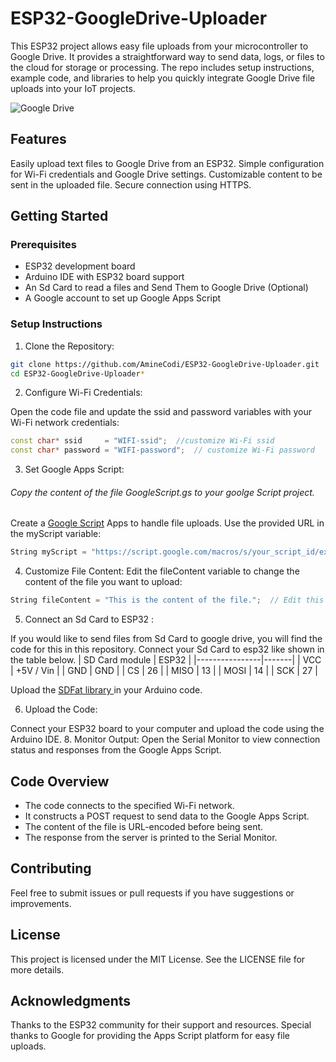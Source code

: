 # ESP32-GoogleDrive-Uploader
This ESP32 project allows easy file uploads from your microcontroller to Google Drive. It provides a straightforward way to send data, logs, or files to the cloud for storage or processing. The repo includes setup instructions, example code, and libraries to help you quickly integrate Google Drive file uploads into your IoT projects.

![Google Drive](https://www.numerama.com/wp-content/uploads/2024/03/google-drive.jpg)
## Features
Easily upload text files to Google Drive from an ESP32.
Simple configuration for Wi-Fi credentials and Google Drive settings.
Customizable content to be sent in the uploaded file.
Secure connection using HTTPS.
## Getting Started
### Prerequisites
*  ESP32 development board
* Arduino IDE with ESP32 board support
* An Sd Card to read a files and Send Them to Google Drive (Optional)
* A Google account to set up Google Apps Script

### Setup Instructions
 1. Clone the Repository:
```bash
git clone https://github.com/AmineCodi/ESP32-GoogleDrive-Uploader.git
cd ESP32-GoogleDrive-Uploader*
```
 2. Configure Wi-Fi Credentials:

Open the code file and update the ssid and password variables with your Wi-Fi network credentials:
```cpp
const char* ssid     = "WIFI-ssid";  //customize Wi-Fi ssid
const char* password = "WIFI-password";  // customize Wi-Fi password
```
 3. Set Google Apps Script:
###### Copy the content of the file GoogleScript.gs to your goolge Script project.
Create a [Google Script](https://script.google.com/home "Google Script Home") Apps to handle file uploads. Use the provided URL in the myScript variable:
```cpp
String myScript = "https://script.google.com/macros/s/your_script_id/exec";  // Set Google Script path
```
 4. Customize File Content:
Edit the fileContent variable to change the content of the file you want to upload:
```cpp
String fileContent = "This is the content of the file.";  // Edit this string to change the file content
```
 5. Connect an Sd Card to ESP32 :

If you would like to send files from Sd Card to google drive, you will find the code for this in this repository.
Connect your Sd Card to esp32 like shown in the table below.
| SD Card module | ESP32 |
|----------------|-------|
| VCC            | +5V / Vin |
| GND            | GND |
| CS             | 26 |
| MISO           | 13 |
| MOSI           | 14 |
| SCK            | 27 |

Upload the [SDFat library ](https://github.com/greiman/SdFat "SDFat library") in your Arduino code.

 6. Upload the Code:
    
 Connect your ESP32 board to your computer and upload the code using the Arduino IDE.
 8. Monitor Output:
Open the Serial Monitor to view connection status and responses from the Google Apps Script.
## Code Overview
* The code connects to the specified Wi-Fi network.
* It constructs a POST request to send data to the Google Apps Script.
* The content of the file is URL-encoded before being sent.
* The response from the server is printed to the Serial Monitor.
## Contributing
Feel free to submit issues or pull requests if you have suggestions or improvements.
## License
This project is licensed under the MIT License. See the LICENSE file for more details.
## Acknowledgments
Thanks to the ESP32 community for their support and resources.
Special thanks to Google for providing the Apps Script platform for easy file uploads.
